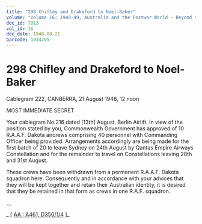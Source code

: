 ```yaml
---
title: "298 Chifley and Drakeford to Noel-Baker"
volume: "Volume 16: 1948-49, Australia and the Postwar World - Beyond the Region"
doc_id: 7013
vol_id: 16
doc_date: 1948-08-21
barcode: 1034205
---
```


# 298 Chifley and Drakeford to Noel-Baker

Cablegram 222, CANBERRA, 21 August 1948, 12 noon

MOST IMMEDIATE SECRET

Your cablegram No.216 dated [13th] August. Berlin Airlift. In view of the position stated by you, Commonwealth Government has approved of 10 R.A.A.F. Dakota aircrews comprising 40 personnel with Commanding Officer being provided. Arrangements accordingly are being made for the first batch of 20 to leave Sydney on 24th August by Qantas Empire Airways Constellation and for the remainder to travel on Constellations leaving 28th and 31st August.

These crews have been withdrawn from a permanent R.A.A.F. Dakota squadron here. Consequently and in accordance with your advices that they will be kept together and retain their Australian identity, it is desired that they be retained in that form as crews in one R.A.F. squadron.

__

_ [ [AA : A461, D350/1/4](http://www.naa.gov.au/cgi-bin/Search?O=I&Number=1034205) ]_
